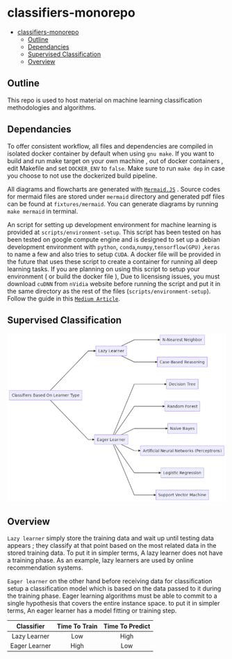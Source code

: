 # classifiers-monorepo

- [classifiers-monorepo](#classifiers-monorepo)
  - [Outline](#outline)
  - [Dependancies](#dependancies)
  - [Supervised Classification](#supervised-classification)
  - [Overview](#overview)

## Outline

This repo is used to host material on machine learning classification methodologies and algorithms.

## Dependancies

To offer consistent workflow, all files and dependencies are compiled in isolated docker container by default when using `gnu make`.
If you want to build and run make target on your own machine , out of docker containers , edit Makefile and set `DOCKER_ENV` to `false`. Make sure to run `make dep` in case you choose to not use the dockerized build pipeline.

All diagrams and flowcharts are generated with [`Mermaid.JS`](https://mermaidjs.github.io) . Source codes for mermaid files are stored under `mermaid` directory and generated pdf files can be found at `fixtures/mermaid`. You can generate diagrams by running `make mermaid` in terminal.

An script for setting up development environment for machine learning is provided at `scripts/environment-setup`. This script has been tested on has been tested on google compute engine and is designed to set up a debian development environment with `python`, `conda`,`numpy`,`tensorflow(GPU)` ,`keras` to name a few and also tries to setup `CUDA`. A docker file will be provided in the future that uses these script to create a container for running all deep learning tasks. If you are planning on using this script to setup your environment ( or build the docker file ), Due to licensisng issues, you must download `cuDNN` from `nVidia` website before running the script and put it in the same directory as the rest of the files (`scripts/environment-setup`). Follow the guide in this [`Medium Article`](https://medium.com/@jayden.chua/quick-install-cuda-on-google-cloud-compute-6c85447f86a1).

## Supervised Classification

![Supervised Classifiers Based On Learner Type][supervised-root]

## Overview

`Lazy learner` simply store the training data and wait up until testing data appears ; they classify at that point based on the most related data in the stored training data. To put it in simpler terms, A lazy learner does not have a training phase. As an example, lazy learners are used by online recommendation systems.

`Eager learner` on the other hand before receiving data for classification setup a classification model which is based on the data passed to it during the training phase. Eager learning algorithms must be able to commit to a single hypothesis that covers the entire instance space. to put it in simpler terms, An eager learner has a model fitting or training step.

|   Classifier  | Time To Train | Time To Predict |
|:-------------:|:-------------:|:---------------:|
|  Lazy Learner |      Low      |       High      |
| Eager Learner |      High     |       Low       |

[supervised-root]: fixtures/mermaid/supervised-root.png "Supervised Classifiers Based On Learner Type"
